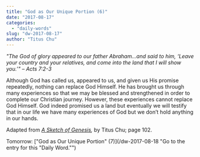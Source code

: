```yaml
---
title: "God as Our Unique Portion (6)"
date: "2017-08-17"
categories: 
  - "daily-words"
slug: "dw-2017-08-17"
author: "Titus Chu"
---
```


_"The God of glory appeared to our father Abraham...and said to him, ‘Leave your country and your relatives, and come into the land that I will show you.’"_ _– Acts 7:2-3_

Although God has called us, appeared to us, and given us His promise repeatedly, nothing can replace God Himself. He has brought us through many experiences so that we may be blessed and strengthened in order to complete our Christian journey. However, these experiences cannot replace God Himself. God indeed promised us a land but eventually we will testify that in our life we have many experiences of God but we don’t hold anything in our hands.

Adapted from _[A Sketch of Genesis](/book-gen-sketch "Go to the listing for this book."),_ by Titus Chu; page 102.

Tomorrow: ["God as Our Unique Portion" (7)](/dw-2017-08-18 "Go to the entry for this "Daily Word."")
